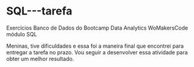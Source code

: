 # SQL---tarefa
Exercícios Banco de Dados do Bootcamp Data Analytics WoMakersCode módulo SQL

Meninas, tive dificuldades e essa foi a maneira final que encontrei para entregar a tarefa no prazo. 
Vou seguir a desenvolver essa atividade para obter um melhor resultado.
